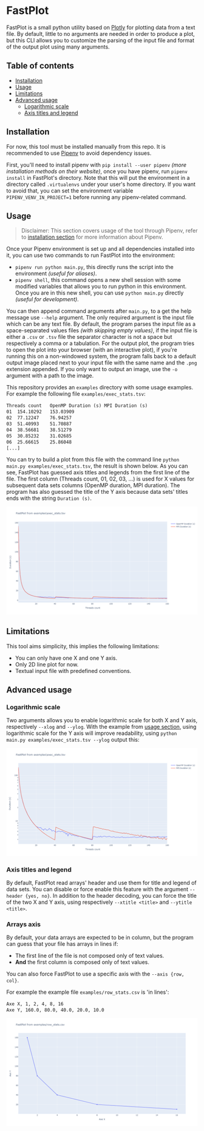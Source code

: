 # FastPlot
FastPlot is a small python utility based on [Plotly](https://plotly.com/) for plotting data from a text file. 
By default, little to no arguments are needed in order to produce a plot, but this CLI allows you to 
customize the parsing of the input file and format of the output plot using many arguments.

## Table of contents
- [Installation](#installation)
- [Usage](#usage)
- [Limitations](#limitations)
- [Advanced usage](#advanced-usage)
  - [Logarithmic scale](#logarithmic-scale)
  - [Axis titles and legend](#axis-titles-and-legend)

## Installation
For now, this tool must be installed manually from this repo.
It is recommended to use [Pipenv](https://pipenv.pypa.io) to avoid dependency issues. 

First, you'll need to install pipenv with `pip install --user pipenv` *(more installation methods on their 
website)*, once you have pipenv, run `pipenv install` in FastPlot's directory. Note that this will put the
environment in a directory called `.virtualenvs` under your user's home directory. If you want to avoid that,
you can set the environment variable `PIPENV_VENV_IN_PROJECT=1` before running any pipenv-related command.

## Usage
> Disclaimer: This section covers usage of the tool through Pipenv, refer to 
> [installation section](#installation) for more information about Pipenv.

Once your Pipenv environment is set up and all dependencies installed into it, you can use two commands to run
FastPlot into the environment:
- `pipenv run python main.py`, this directly runs the script into the environment *(useful for aliases)*.
- `pipenv shell`, this command opens a new shell session with some modified variables that allows you to run
python in this environment. Once you are in this new shell, you can use `python main.py` directly *(useful 
for development)*.

You can then append command arguments after `main.py`, to a get the help message use `--help` argument.
The only required argument is the input file which can be any text file. By default, the program parses
the input file as a space-separated values files *(with skipping empty values)*, if the input file
is either a `.csv` or `.tsv` file the separator character is not a space but respectively a comma or
a tabulation. For the output plot, the program tries to open the plot into your browser (with an interactive
plot), if you're running this on a non-windowed system, the program falls back to a default output image 
placed next to your input file with the same name and the `.png` extension appended. If you only want to
output an image, use the `-o` argument with a path to the image.

This repository provides an `examples` directory with some usage examples. For example the following file
`examples/exec_stats.tsv`:
```
Threads count	OpenMP Duration (s)	MPI Duration (s)
01	154.10292	153.03909
02	77.12247	76.94257
03	51.40993	51.70887
04	38.56681	38.51279
05	30.85232	31.02685
06	25.66615	25.86048
[...]
```
You can try to build a plot from this file with the command line `python main.py examples/exec_stats.tsv`,
the result is shown below. As you can see, FastPlot has guessed axis titles and legends from the first line 
of the file. The first column (Threads count, 01, 02, 03, ...) is used for X values for subsequent data sets 
columns (OpenMP duration, MPI duration). The program has also guessed the title of the Y axis because 
data sets' titles ends with the string `Duration (s)`.

![View of exec_stats.png](examples/exec_stats.png)

## Limitations
This tool aims simplicity, this implies the following limitations:
- You can only have one X and one Y axis.
- Only 2D line plot for now.
- Textual input file with predefined conventions.

## Advanced usage

### Logarithmic scale
Two arguments allows you to enable logarithmic scale for both X and Y axis, respectively `--xlog` and `--ylog`.
With the example from [usage section](#usage), using logarithmic scale for the Y axis will improve readability,
using `python main.py examples/exec_stats.tsv --ylog` output this:

![View of exec_stats.png](examples/exec_stats_log.png)

### Axis titles and legend
By default, FastPlot read arrays' header and use them for title and legend of data sets. You can disable or
force enable this feature with the argument `--header {yes, no}`.
In addition to the header decoding, you can force the title of the two X and Y axis, using respectively 
`--xtitle <title>` and `--ytitle <title>`.

### Arrays axis
By default, your data arrays are expected to be in column, but the program can guess that your file has arrays
in lines if:
- The first line of the file is not composed only of text values.
- **And** the first column is composed only of text values.

You can also force FastPlot to use a specific axis with the `--axis {row, col}`.

For example the example file `examples/row_stats.csv` is 'in lines':
```
Axe X, 1, 2, 4, 8, 16
Axe Y, 160.0, 80.0, 40.0, 20.0, 10.0
```

![View of exec_stats.png](examples/row_stats.png)
